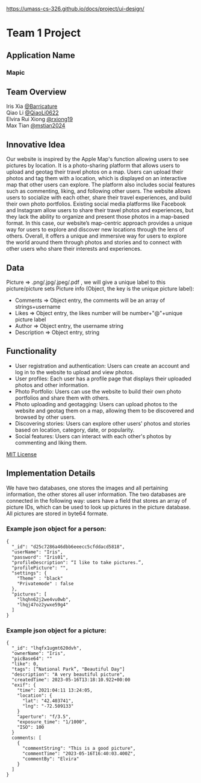 https://umass-cs-326.github.io/docs/project/ui-design/
# Team 1 Project

## Application Name
### Mapic

## Team Overview
Iris Xia [@Barricature](https://github.com/Barricature)\
Qiao Li [@QiaoLi0622](https://github.com/QiaoLi0622)\
Elvira Rui Xiong [@rxiong19](https://github.com/rxiong19)\
Max Tian [@mstian2024](https://github.com/mstian2024)

## Innovative Idea

Our website is inspired by the Apple Map's function allowing users to see pictures by location. It is a photo-sharing platform that allows users to upload and geotag their travel photos on a map. Users can upload their photos and tag them with a location, which is displayed on an interactive map that other users can explore. The platform also includes social features such as commenting, liking, and following other users. The website allows users to socialize with each other, share their travel experiences, and build their own photo portfolios. 
Existing social media platforms like Facebook and Instagram allow users to share their travel photos and experiences, but they lack the ability to organize and present those photos in a map-based format. In this case, our website’s map-centric approach provides a unique way for users to explore and discover new locations through the lens of others. Overall, it offers a unique and immersive way for users to explore the world around them through photos and stories and to connect with other users who share their interests and experiences.

## Data

Picture => .png/.jpg/.jpeg/.pdf , we will give a unique label to this picture/picture sets
Picture info (Object, the key is the unique picture label):
  - Comments => Object entry, the comments will be an array of strings+username
  - Likes => Object entry, the likes number will be number+"@"+unique picture label
  - Author => Object entry, the username string
  - Description => Object entry, string 


## Functionality

- User registration and authentication: Users can create an account and log in to the website to upload and view photos.
- User profiles: Each user has a profile page that displays their uploaded photos and other information.
- Photo Portfolio: Users can use the website to build their own photo portfolios and share them with others.
- Photo uploading and geotagging: Users can upload photos to the website and geotag them on a map, allowing them to be discovered and browsed by other users.
- Discovering stories: Users can explore other users' photos and stories based on location, category, date, or popularity.
- Social features: Users can interact with each other's photos by commenting and liking them.


[MIT License](https://opensource.org/licenses/MIT)

## Implementation Details

We have two databases, one stores the images and all pertaining information, the other stores all user information. The two databases are connected in the following way: users have a field that stores an array of picture IDs, which can be used to look up pictures in the picture database. All pictures are stored in byte64 formate.

### Example json object for a person:
```
{ 
  "_id": "d25c7286a46dbb6eeecc5cfddacd5818",
  "userName": "Iris",
  "password": "Iris01",
  "profileDescription": “I like to take pictures.”,
  "profilePicture": "",  
  "settings": {
    "Theme" : "black"
    "Privatemode" : false
  },
  "pictures": [
    "lhqhn62j2we4vu0wb",
    "lhqj47oz2ywxe59g4"
  ]
}
```
### Example json object for a picture:
```
{
  "_id": "lhqfx1ugmt620dvh",
  "ownerName": "Iris",
  "picBase64": ""
  "like": 0,
  "tags": [“National Park”, "Beautiful Day"]
  "description": "A very beautiful picture",
  "createdTime": 2023-05-16T13:18:10.922+00:00
  "exif": {
    "time": 2021:04:11 13:24:05,
    "location": {
      "lat": "42.403741",
      "lng": "-72.509133"
    }
    "aperture": "f/3.5",
    "exposure_time": "1/1000",
    "ISO": 100
  }
  comments: [
    {
      "commentString": "This is a good picture",
      "commentTime": "2023-05-16T16:40:03.400Z",
      "commentBy": "Elvira"
    }
  ]
}
```
